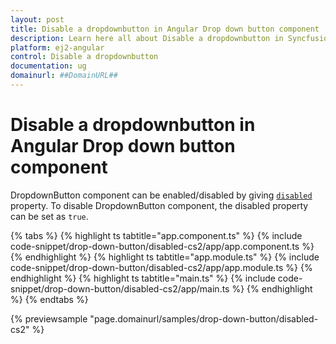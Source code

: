 ```yaml
---
layout: post
title: Disable a dropdownbutton in Angular Drop down button component | Syncfusion
description: Learn here all about Disable a dropdownbutton in Syncfusion Angular Drop down button component of Syncfusion Essential JS 2 and more.
platform: ej2-angular
control: Disable a dropdownbutton 
documentation: ug
domainurl: ##DomainURL##
---
```


# Disable a dropdownbutton in Angular Drop down button component

DropdownButton component can be enabled/disabled by giving [`disabled`](https://ej2.syncfusion.com/angular/documentation/api/drop-down-button#disabled) property.
To disable DropdownButton component, the disabled property can be set as `true`.

{% tabs %}
{% highlight ts tabtitle="app.component.ts" %}
{% include code-snippet/drop-down-button/disabled-cs2/app/app.component.ts %}
{% endhighlight %}
{% highlight ts tabtitle="app.module.ts" %}
{% include code-snippet/drop-down-button/disabled-cs2/app/app.module.ts %}
{% endhighlight %}
{% highlight ts tabtitle="main.ts" %}
{% include code-snippet/drop-down-button/disabled-cs2/app/main.ts %}
{% endhighlight %}
{% endtabs %}
  
{% previewsample "page.domainurl/samples/drop-down-button/disabled-cs2" %}